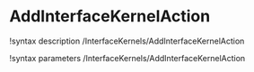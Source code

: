 <!-- MOOSE Documentation Stub: Remove this when content is added. -->

# AddInterfaceKernelAction
!syntax description /InterfaceKernels/AddInterfaceKernelAction

!syntax parameters /InterfaceKernels/AddInterfaceKernelAction
